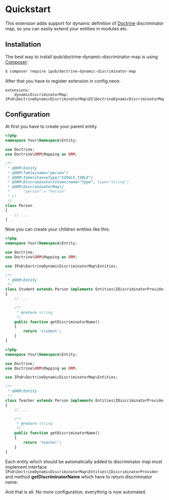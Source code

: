 # Quickstart

This extension adds support for dynamic definition of [Doctrine](http://www.doctrine-project.org/) discriminator map, so you can easily extend your entities in modules etc.

## Installation

The best way to install ipub/doctrine-dynamic-discriminator-map is using [Composer](http://getcomposer.org/):

```sh
$ composer require ipub/doctrine-dynamic-discriminator-map
```

After that you have to register extension in config.neon.

```neon
extensions:
    dynamicDiscriminatorMap: IPub\DoctrineDynamicDiscriminatorMap\DI\DoctrineDynamicDiscriminatorMapExtension
```

## Configuration

At first you have to create your parent entity

```php
<?php
namespace Your\Namespace\Entity;

use Doctrine;
use Doctrine\ORM\Mapping as ORM;

/**
 * @ORM\Entity
 * @ORM\Table(name="person")
 * @ORM\InheritanceType("SINGLE_TABLE")
 * @ORM\DiscriminatorColumn(name="type", type="string")
 * @ORM\DiscriminatorMap({
 *      "person" = "Person"
 * })
 */
class Person
{
    // ...
}
```

Now you can create your children entities like this:

```php
<?php
namespace Your\Namespace\Entity;

use Doctrine;
use Doctrine\ORM\Mapping as ORM;

use IPub\DoctrineDynamicDiscriminatorMap\Entities;

/**
 * @ORM\Entity
 */
class Student extends Person implements Entities\IDiscriminatorProvider
{
    // ...

    /**
     * @return string
     */
    public function getDiscriminatorName()
    {
        return 'student';
    }
}
```

```php
<?php
namespace Your\Namespace\Entity;

use Doctrine;
use Doctrine\ORM\Mapping as ORM;

use IPub\DoctrineDynamicDiscriminatorMap\Entities;

/**
 * @ORM\Entity
 */
class Teacher extends Person implements Entities\IDiscriminatorProvider
{
    // ...

    /**
     * @return string
     */
    public function getDiscriminatorName()
    {
        return 'teacher';
    }
}
```

Each entity which should be automatically added to discriminator map must implement interface ```IPub\DoctrineDynamicDiscriminatorMap\Entities\IDiscriminatorProvider``` and method **getDiscriminatorName** which have to return discriminator name.

And that is all. No more configuration, everything is now automated.
